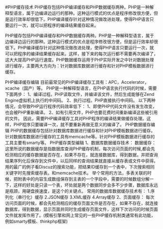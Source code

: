 #PHP缓存技术
PHP缓存包括PHP编译缓存和PHP数据缓存两种。PHP是一种解释型语言，属于边编译边运行的那种。这种运行模式的优点是程序修改很方便，但是运行效率却很低下。PHP编译缓存针对这种情况做改进处理，使得PHP语言只要运行一次，就可以把程序的编译结果缓存起来。

PHP缓存包括PHP编译缓存和PHP数据缓存两种。PHP是一种解释型语言，属于边编译边运行的那种。这种运行模式的优点是程序修改很方便，但是运行效率却很低下。PHP编译缓存针对这种情况做改进处理，使得PHP语言只要运行一次，就可以把程序的编译结果缓存起来。这样，接下来的每次运行都不需要再次编译了，这大大提高PHP运行速度。PHP数据缓存运用于PHP实际开发之中针对数据处理进行缓存，主要两大方向为：针对数据库数据进行缓存和针对PHP模板数据进行缓存。

PHP编译缓存编辑
目前最常见的PHP编译缓存工具有：APC，Accelerator，xcache（国产）等。
PHP是一种解释型语言，在PHP语言执行代码的时候，需要下面两步：
1、编译过程。PHP读取文件，并编译该文件，然后生成能够在Zend Engine虚拟机上执行的中间码。
2、执行过程。PHP直接执行中间码。
以下两种情况，会导致PHP运行程序代码效率低下：
1、即使PHP代码文件没有发生改变，也会被PHP重新编译。
2、如有引用文件，PHP也要花费时间重新编译这些被引用的文件。
因此，需要PHP编译缓存工具对PHP程序的编译结果做缓存处理。这样，PHP程序只要编译一次，就不要重新再做无意义的编译了。
PHP数据缓存编辑
PHP的数据缓存包括针对数据库数据进行缓存和针对PHP模板数据进行缓存。针对数据库数据进行缓存的工具有memcache等。针对PHP模板数据进行缓存的工具主要有smarty等。
PHP缓存类型编辑
1、数据库数据缓存技术：
数据缓存：这里所说的数据缓存是指数据库查询PHP缓存机制，每次访问页面的时候,都会先检测相应的缓存数据是否存在，如果不存在，就连接数据库，得到数据，并把查询结果序列化后保存到文件中，以后同样的查询结果就直接从缓存表或文件中获得。
用的最广的例子看Discuz的搜索功能，把结果ID缓存到一个表中，下次搜索相同关键字时先搜索缓存表。和memcache技术。
举个常用的方法，多表关联的时候，把附表中的内容生成数组保存到主表的一个字段中，需要的时候数组分解一下，这样的好处是只读一个表，坏处就是两个数据同步会多不少步骤，数据库永远是瓶颈，用硬盘换速度，是这个的关键点。
常用的数据库数据缓存技术有：
1.序列化（串行化）缓存
2.JSON缓存
3.XML缓存
4.Array缓存
2、页面缓存：
每次访问页面的时候，都会先检测相应的缓存页面文件是否存在，如果不存在，就连接数据库，得到数据，显示页面并同时生成缓存页面文件，这样下次访问的时候页面文件就发挥作用了。(模板引擎和网上常见的一些PHP缓存机制类通常有此功能，例如smarty模板、thinkphp框架)


